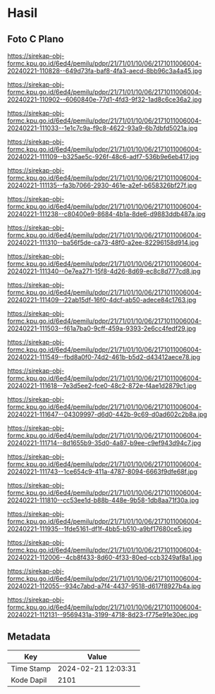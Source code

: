 # Hasil

## Foto C Plano

https://sirekap-obj-formc.kpu.go.id/6ed4/pemilu/pdpr/21/71/01/10/06/2171011006004-20240221-110828--649d73fa-baf8-4fa3-aecd-8bb96c3a4a45.jpg

https://sirekap-obj-formc.kpu.go.id/6ed4/pemilu/pdpr/21/71/01/10/06/2171011006004-20240221-110902--6060840e-77d1-4fd3-9f32-1ad8c6ce36a2.jpg

https://sirekap-obj-formc.kpu.go.id/6ed4/pemilu/pdpr/21/71/01/10/06/2171011006004-20240221-111033--1e1c7c9a-f9c8-4622-93a9-6b7dbfd5021a.jpg

https://sirekap-obj-formc.kpu.go.id/6ed4/pemilu/pdpr/21/71/01/10/06/2171011006004-20240221-111109--b325ae5c-926f-48c6-adf7-536b9e6eb417.jpg

https://sirekap-obj-formc.kpu.go.id/6ed4/pemilu/pdpr/21/71/01/10/06/2171011006004-20240221-111135--fa3b7066-2930-461e-a2ef-b658326bf27f.jpg

https://sirekap-obj-formc.kpu.go.id/6ed4/pemilu/pdpr/21/71/01/10/06/2171011006004-20240221-111238--c80400e9-8684-4b1a-8de6-d9883ddb487a.jpg

https://sirekap-obj-formc.kpu.go.id/6ed4/pemilu/pdpr/21/71/01/10/06/2171011006004-20240221-111310--ba56f5de-ca73-48f0-a2ee-82296158d914.jpg

https://sirekap-obj-formc.kpu.go.id/6ed4/pemilu/pdpr/21/71/01/10/06/2171011006004-20240221-111340--0e7ea271-15f8-4d26-8d69-ec8c8d777cd8.jpg

https://sirekap-obj-formc.kpu.go.id/6ed4/pemilu/pdpr/21/71/01/10/06/2171011006004-20240221-111409--22ab15df-16f0-4dcf-ab50-adece84c1763.jpg

https://sirekap-obj-formc.kpu.go.id/6ed4/pemilu/pdpr/21/71/01/10/06/2171011006004-20240221-111503--f61a7ba0-9cff-459a-9393-2e6cc4fedf29.jpg

https://sirekap-obj-formc.kpu.go.id/6ed4/pemilu/pdpr/21/71/01/10/06/2171011006004-20240221-111549--fbd8a0f0-74d2-461b-b5d2-d43412aece78.jpg

https://sirekap-obj-formc.kpu.go.id/6ed4/pemilu/pdpr/21/71/01/10/06/2171011006004-20240221-111618--7e3d5ee2-fce0-48c2-872e-f4ae1d2879c1.jpg

https://sirekap-obj-formc.kpu.go.id/6ed4/pemilu/pdpr/21/71/01/10/06/2171011006004-20240221-111647--04309997-d6d0-442b-9c69-d0ad602c2b8a.jpg

https://sirekap-obj-formc.kpu.go.id/6ed4/pemilu/pdpr/21/71/01/10/06/2171011006004-20240221-111714--8d1655b9-35d0-4a87-b9ee-c9ef943d94c7.jpg

https://sirekap-obj-formc.kpu.go.id/6ed4/pemilu/pdpr/21/71/01/10/06/2171011006004-20240221-111743--1ce654c9-411a-4787-8094-6663f9dfe68f.jpg

https://sirekap-obj-formc.kpu.go.id/6ed4/pemilu/pdpr/21/71/01/10/06/2171011006004-20240221-111810--cc53ee1d-b88b-448e-9b58-1db8aa71f30a.jpg

https://sirekap-obj-formc.kpu.go.id/6ed4/pemilu/pdpr/21/71/01/10/06/2171011006004-20240221-111935--1fde5161-df1f-4bb5-b510-a9bf17680ce5.jpg

https://sirekap-obj-formc.kpu.go.id/6ed4/pemilu/pdpr/21/71/01/10/06/2171011006004-20240221-112006--4cb8f433-8d60-4f33-80ed-ccb3249af8a1.jpg

https://sirekap-obj-formc.kpu.go.id/6ed4/pemilu/pdpr/21/71/01/10/06/2171011006004-20240221-112055--934c7abd-a7f4-4437-9518-d617f8927b4a.jpg

https://sirekap-obj-formc.kpu.go.id/6ed4/pemilu/pdpr/21/71/01/10/06/2171011006004-20240221-112131--9569431a-3199-4718-8d23-f775e91e30ec.jpg


## Metadata

| Key        | Value               |
| ---------- | ------------------- |
| Time Stamp | 2024-02-21 12:03:31 |
| Kode Dapil | 2101                |



